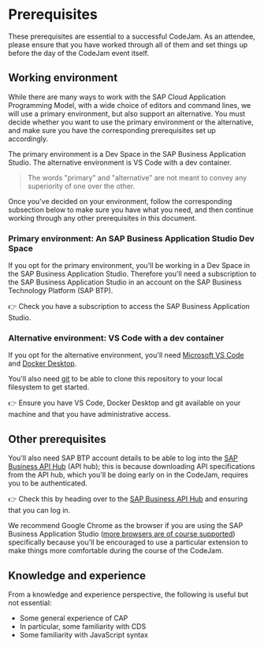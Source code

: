 # Prerequisites

These prerequisites are essential to a successful CodeJam. As an attendee, please ensure that you have worked through all of them and set things up before the day of the CodeJam event itself.

## Working environment

While there are many ways to work with the SAP Cloud Application Programming Model, with a wide choice of editors and command lines, we will use a primary environment, but also support an alternative. You must decide whether you want to use the primary environment or the alternative, and make sure you have the corresponding prerequisites set up accordingly.

The primary environment is a Dev Space in the SAP Business Application Studio. The alternative environment is VS Code with a dev container. 

> The words "primary" and "alternative" are not meant to convey any superiority of one over the other.

Once you've decided on your environment, follow the corresponding subsection below to make sure you have what you need, and then continue working through any other prerequisites in this document.

### Primary environment: An SAP Business Application Studio Dev Space

If you opt for the primary environment, you'll be working in a Dev Space in the SAP Business Application Studio. Therefore you'll need a subscription to the SAP Business Application Studio in an account on the SAP Business Technology Platform (SAP BTP).

👉 Check you have a subscription to access the SAP Business Application Studio.

### Alternative environment: VS Code with a dev container

If you opt for the alternative environment, you'll need [Microsoft VS Code](https://code.visualstudio.com/) and [Docker Desktop](https://www.docker.com/products/docker-desktop/).

You'll also need [git](https://git-scm.com/) to be able to clone this repository to your local filesystem to get started.

👉 Ensure you have VS Code, Docker Desktop and git available on your machine and that you have administrative access.

## Other prerequisites

You'll also need SAP BTP account details to be able to log into the [SAP Business API Hub](https://api.sap.com/) (API hub); this is because downloading API specifications from the API hub, which you'll be doing early on in the CodeJam, requires you to be authenticated.

👉 Check this by heading over to the [SAP Business API Hub](https://api.sap.com) and ensuring that you can log in.

We recommend Google Chrome as the browser if you are using the SAP Business Application Studio ([more browsers are of course supported](https://help.sap.com/docs/SAP%20Business%20Application%20Studio/9d1db9835307451daa8c930fbd9ab264/8f46c6e6f86641cc900871c903761fd4.html?locale=en-US&q=sap%20business%20application%20studio%20chrome#availability)) specifically because you'll be encouraged to use a particular extension to make things more comfortable during the course of the CodeJam.

## Knowledge and experience

From a knowledge and experience perspective, the following is useful but not essential:

* Some general experience of CAP
* In particular, some familiarity with CDS
* Some familiarity with JavaScript syntax
